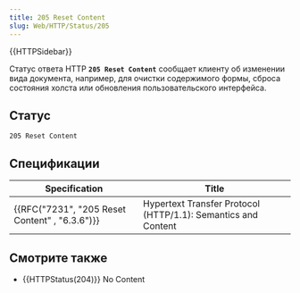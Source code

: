 ```yaml
---
title: 205 Reset Content
slug: Web/HTTP/Status/205
---
```


{{HTTPSidebar}}

Статус ответа HTTP **`205 Reset Content`** сообщает клиенту об изменении вида документа, например, для очистки содержимого формы, сброса состояния холста или обновления пользовательского интерфейса.

## Статус

```
205 Reset Content
```

## Спецификации

| Specification                                                | Title                                                         |
| ------------------------------------------------------------ | ------------------------------------------------------------- |
| {{RFC("7231", "205 Reset Content" , "6.3.6")}} | Hypertext Transfer Protocol (HTTP/1.1): Semantics and Content |

## Смотрите также

- {{HTTPStatus(204)}} No Content
